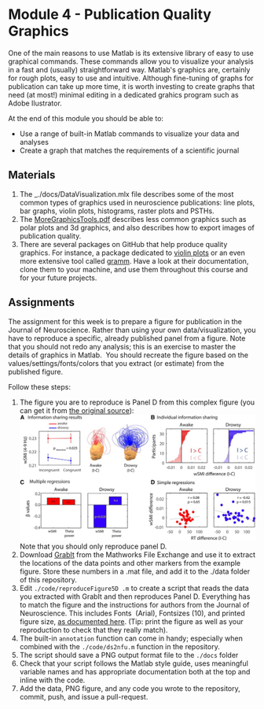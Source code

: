 # Module 4 - Publication Quality Graphics

One of the main reasons to use Matlab is its extensive library of easy to use graphical commands. These commands allow you to visualize your analysis in a fast and (usually) straightforward way. Matlab's graphics are, certainly for rough plots, easy to use and intuitive. Although fine-tuning of graphs for publication can take up more time, it is worth investing to create graphs that need (at most!) minimal editing in a dedicated grahics program such as Adobe Ilustrator.

At the end of this module you should be able to:

- Use a range of built-in Matlab commands to visualize your data and analyses
- Create a graph that matches the requirements of a scientific journal



## Materials
1. The _./docs/DataVisualization.mlx file describes some of the most common types of graphics used in neuroscience publications: line plots, bar graphs, violin plots, histograms, raster plots and PSTHs. 
1. The [MoreGraphicsTools.pdf](./docs/MoreGraphicsTools.pdf) describes less common graphics such as polar plots and 3d graphics, and also describes  how to export images of publication quality. 
1. There are several packages on GitHub that help produce quality graphics. For instance, a package dedicated to [violin plots](https://github.com/bastibe/Violinplot-Matlab.git) or an even more extensive tool called [gramm](https://github.com/piermorel/gramm). Have a look at their documentation, clone them to your machine, and use them throughout this course and for your future projects.

## Assignments
The assignment for this week is to prepare a figure for publication in the Journal of Neuroscience. Rather than using your own data/visualization, you have to reproduce a specific, already published panel from a figure.  Note that you should not redo any analysis; this is an exercise to master the details of graphics in Matlab.  You should recreate the figure based on the values/settings/fonts/colors that you extract (or estimate) from the published figure.

Follow these steps:

1. The figure you are to reproduce is Panel D from this complex figure (you can get it from [the original source](https://www.jneurosci.org/content/40/37/7142/tab-figures-data)):
![JN Figure](./docs/F5.large.jpg "Long-distance theta-band information sharing")
Note that you should only reproduce panel D.
1. Download [GrabIt](https://www.mathworks.com/matlabcentral/fileexchange/7173-grabit) from the Mathworks File Exchange and use it to extract the locations of the data points and other markers from the example figure. Store these numbers in a .mat file, and add it to the ./data folder of this repository. 
1. Edit `./code/reproduceFigure5D .m` to create a script that reads the data you extracted with GrabIt and then reproduces Panel D.  Everything has to match the figure and the instructions for authors from the Journal of Neuroscience. This includes Fonts  (Arial), Fontsizes (10), and printed figure size, [as documented here](https://www.jneurosci.org/content/information-authors#preparing_a_manuscript). (Tip: print the figure as well as your reproduction to check that they really match).
1. The built-in `annotation` function can come in handy; especially when combined with the `./code/ds2nfu.m` function in the repository. 
3. The script should save a PNG output format file to the `./docs` folder 
4. Check that your script follows the Matlab style guide, uses meaningful variable names and has appropriate documentation both at the top and inline with the code. 
5. Add the data, PNG figure, and any code you wrote to the repository, commit, push, and issue a pull-request. 


